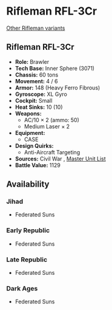 # Rifleman RFL-3Cr 

[Other Rifleman variants](../rifleman.md) 

## Rifleman RFL-3Cr 

- **Role:** Brawler 
- **Tech Base:** Inner Sphere (3071) 
- **Chassis:** 60 tons 
- **Movement:** 4 / 6 
- **Armor:** 148 (Heavy Ferro Fibrous) 
- **Gyroscope:** XL Gyro 
- **Cockpit:** Small 
- **Heat Sinks:** 10 (10) 
- **Weapons:** 
  - AC/10 × 2 (ammo: 50) 
  - Medium Laser × 2 
- **Equipment:** 
  - CASE 
- **Design Quirks:** 
  - Anti-Aircraft Targeting 
- **Sources:** Civil War , [Master Unit List](http://masterunitlist.info/Unit/Details/2696/rifleman-rfl-3cr) 
- **Battle Value:** 1129 

## Availability 

### Jihad 

- Federated Suns 

### Early Republic 

- Federated Suns 

### Late Republic 

- Federated Suns 

### Dark Ages 

- Federated Suns 


